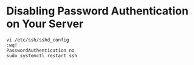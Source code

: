 # Disabling Password Authentication on Your Server
```
vi /etc/ssh/sshd_config
:wq!
PasswordAuthentication no
sudo systemctl restart ssh
```
